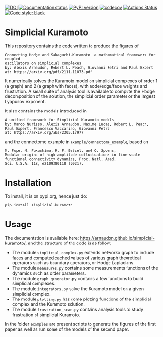 [![DOI](https://zenodo.org/badge/DOI/10.5281/zenodo.7988477.svg)](https://doi.org/10.5281/zenodo.7988477)
[![Documentation status](https://readthedocs.org/projects/docs/badge/?version=latest)](https://arnaudon.github.io/simplicial-kuramoto/)
[![PyPI version](https://badge.fury.io/py/simplicial-kuramoto.svg)](https://badge.fury.io/py/simplicial-kuramoto)
[![codecov](https://codecov.io/gh/arnaudon/simplicial-kuramoto/branch/master/graph/badge.svg?token=STP9DFO8MN)](https://codecov.io/gh/arnaudon/simplicial-kuramoto)
[![Actions Status](https://github.com/arnaudon/simplicial-kuramoto/actions/workflows/run-tox.yml/badge.svg?branch=master)](https://github.com/arnaudon/simplicial-kuramoto/actions)
[![Code style: black](https://img.shields.io/badge/code%20style-black-000000.svg)](https://github.com/psf/black)

# Simplicial Kuramoto

This repository contains the code written to produce the figures of
```
Connecting Hodge and Sakaguchi-Kuramoto: a mathematical framework for coupled
oscillators on simplicial complexes
by: Alexis Arnaudon, Robert L. Peach, Giovanni Petri and Paul Expert
at: https://arxiv.org/pdf/2111.11073.pdf
```

It numerically solves the Kuramoto model on simplicial complexes of order 1 (a graph) and 2 (a graph with faces), with node/edge/face weights and frustration.
A small suite of analysis tool is available to compute the Hodge decomposition of the solution, the simplicial order parameter or the largest Lyapunov exponent.

It also contains the models introduced in
```
A unified framework for Simplicial Kuramoto models
by: Marco Nurisso, Alexis Arnaudon, Maxime Lucas, Robert L. Peach, Paul Expert, Francesco Vaccarino, Giovanni Petri
at: https://arxiv.org/abs/2305.17977
```

and the connectome example in `example/connectome_example`, based on  
```
M. Pope, M. Fukushima, R. F. Betzel, and O. Sporns,
Modular origins of high-amplitude cofluctuations in fine-scale functional connectivity dynamics, Proc. Natl. Acad.
Sci. U.S.A. 118, e2109380118 (2021).
```

# Installation

To install, it is on pypi.org, hence just do:
```
pip install simplicial-kuramoto
```

# Usage

The documentation is available here: https://arnaudon.github.io/simplicial-kuramoto/, and the structure of the code is as follow:

- The module `simplicial_complex.py` extends networkx graph to include faces and computed cached values of various graph theoretical operators such as boundary operators, or Hodge Laplacians.
- The module `meausures.py` contains some measurements functions of the dynamics such as order parameters.
- The module `graph_generator.py` contains a few functions to build simplicial complexes.
- The module `integrators.py` solve the Kuramoto model on a given simplicial complex.
- The module `plotting.py` has some plotting functions of the simplicial complex and the Kuramoto solution.
- The module `frustration_scan.py` contains analysis tools to study frustration of simplicial Kuramoto.

In the folder `examples` are present scripts to generate the figures of the first paper as well as run some of the models of the second paper.
